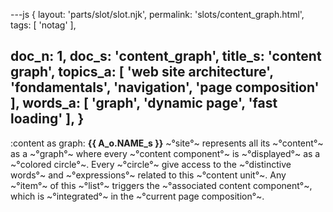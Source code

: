 ---js
{
  layout: 'parts/slot/slot.njk',
  permalink: 'slots/content_graph.html',
  tags: [ 'notag' ],

  doc_n: 1,
  doc_s: 'content_graph',
  title_s: 'content graph',
  topics_a: [ 'web site architecture', 'fondamentals', 'navigation', 'page composition' ],
  words_a: [ 'graph', 'dynamic page', 'fast loading' ],
}
---
:content as graph:
__{{ A_o.NAME_s }}__ ~°site°~ represents all its ~°content°~ as a ~°graph°~ where every ~°content component°~ is ~°displayed°~ as a ~°colored circle°~.
Every ~°circle°~ give access to the ~°distinctive words°~ and ~°expressions°~ related to this ~°content unit°~.
Any ~°item°~ of this ~°list°~ triggers the ~°associated content component°~, which is ~°integrated°~ in the ~°current page composition°~.
